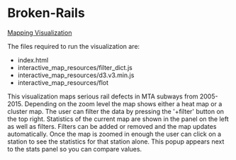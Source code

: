 # Broken-Rails

[Mapping Visualization](https://rawgit.com/samlpollack/Broken-Rails/master/index.html)

The files required to run the visualization are:
* index.html
* interactive_map_resources/filter_dict.js
* interactive_map_resources/d3.v3.min.js
* interactive_map_resources/flot

This visualization maps serious rail defects in MTA subways from 2005-2015. Depending on the zoom level the map shows either a heat map or a cluster map. The user can filter the data by pressing the '+filter' button on the top right. Statistics of the current map are shown in the panel on the left as well as filters. Filters can be added or removed and the map updates automatically. Once the map is zoomed in enough the user can click on a station to see the statistics for that station alone. This popup appears next to the stats panel so you can compare values. 
